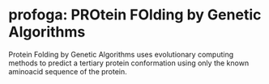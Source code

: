 profoga: PROtein FOlding by Genetic Algorithms
==============================================

Protein Folding by Genetic Algorithms uses evolutionary computing methods to predict a tertiary protein conformation using only the known aminoacid sequence of the protein.
